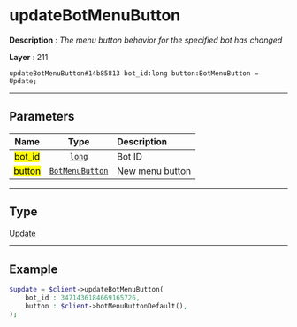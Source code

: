 # updateBotMenuButton

**Description** : *The menu button behavior for the specified bot has changed*

**Layer** : 211

```tl
updateBotMenuButton#14b85813 bot_id:long button:BotMenuButton = Update;
```

---

## Parameters

| Name | Type | Description |
| :---: | :---: | :--- |
| <mark>bot_id</mark> | [`long`](type/long) | Bot ID |
| <mark>button</mark> | [`BotMenuButton`](type/BotMenuButton) | New menu button |

---

## Type

[Update](type/Update)

---

## Example

```php
$update = $client->updateBotMenuButton(
	bot_id : 3471436184669165726,
	button : $client->botMenuButtonDefault(),
);
```